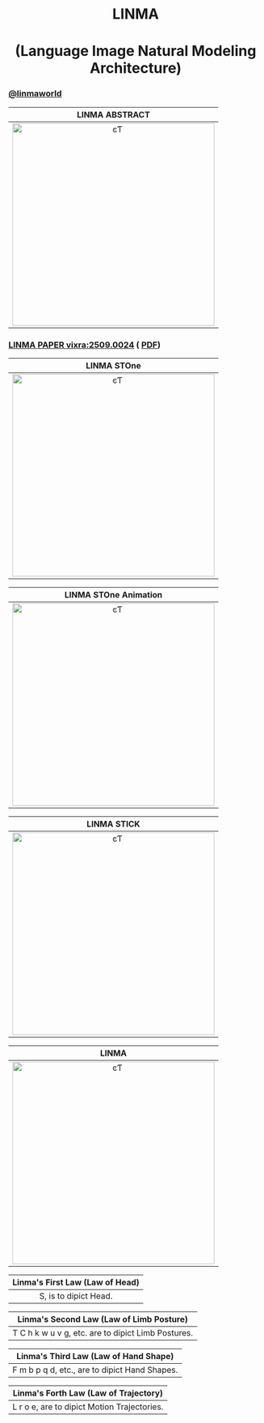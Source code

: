 <div align="center">

# LINMA

# (Language Image Natural Modeling Architecture)
</div>

###   [@linmaworld](https://x.com/linmaworld)

| LINMA ABSTRACT |
|:---:|
| <img src="images/linma_abstract.jpg" width="400" alt="ͼƬ"> | 

###  [LINMA PAPER vixra:2509.0024](https://vixra.org/abs/2509.0024) (  [PDF](https://vixra.org/pdf/2509.0024v1.pdf))

| LINMA STOne |
|:---:|
| <img src="images/linma_STOne.jpg" width="400" alt="ͼƬ"> | 

| LINMA STOne Animation|
|:---:|
| <img src="images/linma_STOne1.gif" width="400" alt="ͼƬ"> | 

| LINMA STICK |
|:---:|
| <img src="images/linma_STICK.jpg" width="400" alt="ͼƬ"> | 

| LINMA |
|:---:|
| <img src="images/linma_cover.jpg" width="400" alt="ͼƬ"> | 

| Linma's First Law (Law of Head) |
|:---:|
| S, is to dipict Head. |

| Linma's Second Law (Law of Limb Posture) |
|:---:|
| T C h k w u v g, etc. are to dipict Limb Postures. |

| Linma's Third Law (Law of Hand Shape) |
|:---:|
| F m b p q d, etc., are to dipict Hand Shapes. |

| Linma's Forth Law (Law of Trajectory) |
|:---:|
| L r o e, are to dipict Motion Trajectories. |

